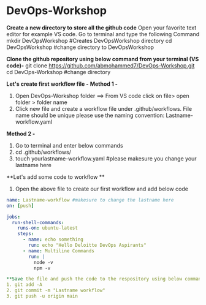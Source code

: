 # DevOps-Workshop

**Create a new directory to store all the github code**
Open your favorite text editor for example VS code. Go to terminal and type the following Command
   mkdir DevOpsWorkshop #Creates DevOpsWorkshop directory
   cd DevOpsWorkshop #change directory to DevOpsWorkshop

**Clone the github repository using below command from your terminal (VS code)-**
   git clone https://github.com/abmohammed7/DevOps-Workshop.git
   cd DevOps-Workshop #change directory 

**Let's create first workflow file -**
**Method 1 -**
1. Open DevOps-Workshop folder ==> From VS code click on file> open folder > folder name
2. Click new file and create a workflow file under .github/workflows. File name should be unique please use the naming convention: Lastname-workflow.yaml

**Method 2 -**
1. Go to terminal and enter below commands
2. cd .github/workflows/
3. touch yourlastname-workflow.yaml #please makesure you change your lastname here

**Let's add some code to workflow **
1. Open the above file to create our first workflow and add below code
``` yaml   
name: Lastname-workflow #makesure to change the lastname here
on: [push]

jobs:
  run-shell-commands:
    runs-on: ubuntu-latest
    steps:
      - name: echo something
        run: echo "Hello Deloitte DevOps Aspirants"
      - name: Multiline Commands
        run: |
          node -v
          npm -v

**Save the file and push the code to the respository using below commands**
1. git add -A
2. git commit -m "Lastname workflow"
3. git push -u origin main
